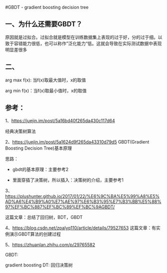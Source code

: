 #GBDT - gradient boosting decision tree

## 一、为什么还需要GBDT？

原因就是过拟合。过拟合就是模型在训练数据集上表现的过于好，分的过于细。以致于容错能力很低，也可以称作”泛化能力“低。这就会导致在实际测试数据中表现明显差很多

## 二、

arg max f(x): 当f(x)取最大值时，x的取值

arg min f(x)：当f(x)取最小值时，x的取值



## 参考：
1、https://juejin.im/post/5a16bd40f265da430c117d64

经典决策树算法

2、https://juejin.im/post/5a1624d9f265da43310d79d5
GBDT(Gradient Boosting Decision Tree)基本原理

思路：

* gbdt的基本原理：主要参考2

* 里面穿插了决策树，所以插入：决策树的介绍，主要参考1


3、https://plushunter.github.io/2017/01/22/%E6%9C%BA%E5%99%A8%E5%AD%A6%E4%B9%A0%E7%AE%97%E6%B3%95%E7%B3%BB%E5%88%97%EF%BC%887%EF%BC%89%EF%BC%9AGBDT/

这篇文章：总结了回归树，BDT，GBDT


4、https://blog.csdn.net/zpalyq110/article/details/79527653
这篇文章：有实例演示GBDT算法的创建过程


5、https://zhuanlan.zhihu.com/p/29765582

GBDT:

gradient
boosting
DT: 回归决策树









